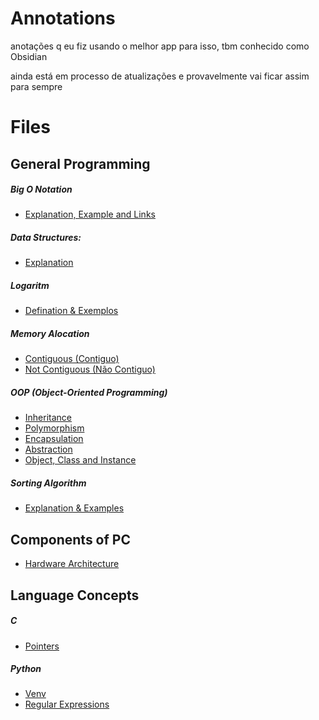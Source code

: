 # Annotations
anotações q eu fiz usando o melhor app para isso, tbm conhecido como Obsidian

ainda está em processo de atualizações e provavelmente vai ficar assim para sempre

# Files
## General Programming
##### Big O Notation
- [Explanation, Example and Links](Explanation,%20Example%20and%20Links.md)

##### Data Structures:
- [Explanation](Explanation.md)

##### Logaritm
- [Defination & Exemplos](Defination%20&%20Exemplos.md)

##### Memory Alocation
- [Contiguous (Contiguo)](Contiguous%20(Contiguo).md)
- [Not Contiguous (Não Contiguo)](Not%20Contiguous%20(Não%20Contiguo).md)

##### OOP (Object-Oriented Programming)
- [Inheritance](Inheritance.md)
- [Polymorphism](Polymorphism.md)
- [Encapsulation](Encapsulation.md)
- [Abstraction](Abstraction.md)
- [Object, Class and Instance](Object,%20Class%20and%20Instance.md)

##### Sorting Algorithm
- [Explanation & Examples](Explanation%20&%20Examples.md)


## Components of PC
- [Hardware Architecture](Hardware%20Architecture.md)


## Language Concepts

##### C
- [Pointers](Pointers.md)

##### Python
- [Venv](Venv.md)
- [Regular Expressions](Regular%20Expressions.md)
